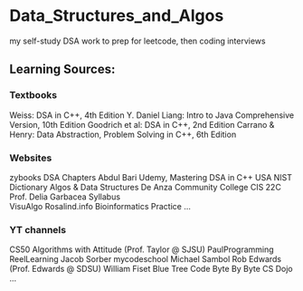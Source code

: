 # Data_Structures_and_Algos
my self-study DSA work to prep for leetcode, then coding interviews

## Learning Sources:
### Textbooks
Weiss: DSA in C++, 4th Edition 
Y. Daniel Liang: Intro to Java Comprehensive Version, 10th Edition
Goodrich et al: DSA in C++, 2nd Edition
Carrano & Henry: Data Abstraction, Problem Solving in C++, 6th Edition

### Websites
zybooks DSA Chapters
Abdul Bari Udemy, Mastering DSA in C++
USA NIST Dictionary Algos & Data Structures
De Anza Community College CIS 22C Prof. Delia Garbacea Syllabus  
VisuAlgo
Rosalind.info Bioinformatics Practice
...

### YT channels
CS50
Algorithms with Attitude (Prof. Taylor @ SJSU)
PaulProgramming
ReelLearning
Jacob Sorber
mycodeschool
Michael Sambol
Rob Edwards (Prof. Edwards @ SDSU)
William Fiset
Blue Tree Code
Byte By Byte
CS Dojo
...
